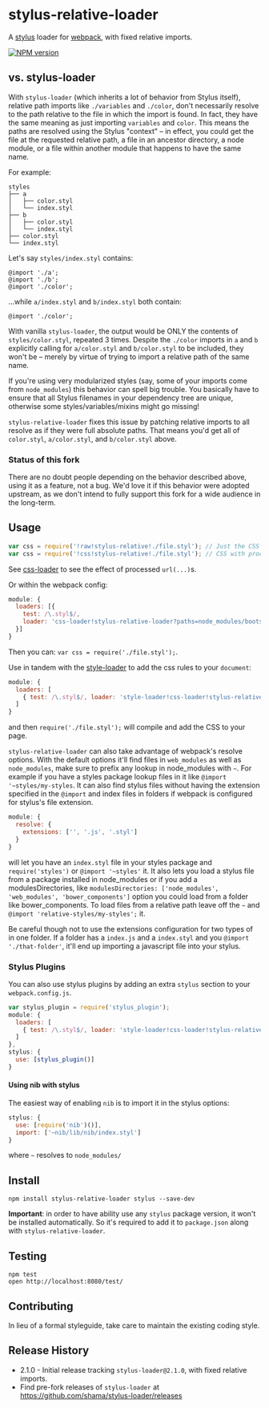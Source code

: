 # stylus-relative-loader
A [stylus](http://learnboost.github.io/stylus/) loader for [webpack](https://github.com/webpack/webpack),
with fixed relative imports.

[![NPM version](https://badge.fury.io/js/stylus-relative-loader.svg)](https://badge.fury.io/js/stylus-relative-loader)

## vs. stylus-loader

With `stylus-loader` (which inherits a lot of behavior from Stylus itself),
relative path imports like `./variables` and `./color`, don't necessarily
resolve to the path relative to the file in which the import is found. In fact,
they have the same meaning as just importing `variables` and `color`. This means
the paths are resolved using the Stylus "context" – in effect, you could get the
file at the requested relative path, a file in an ancestor directory, a node
module, or a file within another module that happens to have the same name.

For example:

```
styles
├── a
│   ├── color.styl
│   └── index.styl
├── b
│   ├── color.styl
│   └── index.styl
├── color.styl
└── index.styl
```

Let's say `styles/index.styl` contains:

```stylus
@import './a';
@import './b';
@import './color';
```

...while `a/index.styl` and `b/index.styl` both contain:

```stylus
@import './color';
```

With vanilla `stylus-loader`, the output would be ONLY the contents of
`styles/color.styl`, repeated 3 times. Despite the `./color` imports in `a` and
`b` explicitly calling for `a/color.styl` and `b/color.styl` to be included,
they won't be – merely by virtue of trying to import a relative path of the
same name.

If you're using very modularized styles (say, some of your imports come from
`node_modules`) this behavior can spell big trouble. You basically have to
ensure that all Stylus filenames in your dependency tree are unique, otherwise
some styles/variables/mixins might go missing!

`stylus-relative-loader` fixes this issue by patching relative imports to all
resolve as if they were full absolute paths. That means you'd get all of
`color.styl`, `a/color.styl`, and `b/color.styl` above.

### Status of this fork

There are no doubt people depending on the behavior described above, using it as
a feature, not a bug. We'd love it if this behavior were adopted upstream, as
we don't intend to fully support this fork for a wide audience in the long-term.

## Usage

```js
var css = require('!raw!stylus-relative!./file.styl'); // Just the CSS
var css = require('!css!stylus-relative!./file.styl'); // CSS with processed url(...)s
```

See [css-loader](https://github.com/webpack/css-loader) to see the effect of processed `url(...)`s.

Or within the webpack config:

```js
module: {
  loaders: [{
    test: /\.styl$/,
    loader: 'css-loader!stylus-relative-loader?paths=node_modules/bootstrap-stylus/stylus/'
  }]
}
```

Then you can: `var css = require('./file.styl');`.

Use in tandem with the [style-loader](https://github.com/webpack/style-loader) to add the css rules to your `document`:

```js
module: {
  loaders: [
    { test: /\.styl$/, loader: 'style-loader!css-loader!stylus-relative-loader' }
  ]
}
```

and then `require('./file.styl');` will compile and add the CSS to your page.

`stylus-relative-loader` can also take advantage of webpack's resolve options. With the default options it'll find files in `web_modules` as well as `node_modules`, make sure to prefix any lookup in node_modules with `~`. For example if you have a styles package lookup files in it like `@import '~styles/my-styles`. It can also find stylus files without having the extension specified in the `@import` and index files in folders if webpack is configured for stylus's file extension.

```js
module: {
  resolve: {
    extensions: ['', '.js', '.styl']
  }
}
```

will let you have an `index.styl` file in your styles package and `require('styles')` or `@import '~styles'` it. It also lets you load a stylus file from a package installed in node_modules or if you add a modulesDirectories, like `modulesDirectories: ['node_modules', 'web_modules', 'bower_components']` option you could load from a folder like bower_components. To load files from a relative path leave off the `~` and `@import 'relative-styles/my-styles';` it.

Be careful though not to use the extensions configuration for two types of in one folder. If a folder has a `index.js` and a `index.styl` and you `@import './that-folder'`, it'll end up importing a javascript file into your stylus.

### Stylus Plugins

You can also use stylus plugins by adding an extra `stylus` section to your `webpack.config.js`.

```js
var stylus_plugin = require('stylus_plugin');
module: {
  loaders: [
    { test: /\.styl$/, loader: 'style-loader!css-loader!stylus-relative-loader' }
  ]
},
stylus: {
  use: [stylus_plugin()]
}
```

#### Using nib with stylus

The easiest way of enabling `nib` is to import it in the stylus options:

```js
stylus: {
  use: [require('nib')()],
  import: ['~nib/lib/nib/index.styl']
}
```

where `~` resolves to `node_modules/`

## Install

`npm install stylus-relative-loader stylus --save-dev`

**Important**: in order to have ability use any `stylus` package version,
it won't be installed automatically. So it's required to
add it to `package.json` along with `stylus-relative-loader`.

## Testing

```
npm test
open http://localhost:8080/test/
```


## Contributing
In lieu of a formal styleguide, take care to maintain the existing coding style.

## Release History
* 2.1.0 - Initial release tracking `stylus-loader@2.1.0`, with fixed relative imports.
* Find pre-fork releases of `stylus-loader` at https://github.com/shama/stylus-loader/releases
